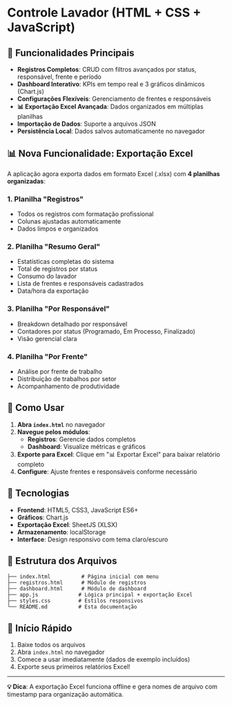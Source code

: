# Controle Lavador (HTML + CSS + JavaScript)

## 🚀 Funcionalidades Principais
- **Registros Completos**: CRUD com filtros avançados por status, responsável, frente e período
- **Dashboard Interativo**: KPIs em tempo real e 3 gráficos dinâmicos (Chart.js)
- **Configurações Flexíveis**: Gerenciamento de frentes e responsáveis
- **📊 Exportação Excel Avançada**: Dados organizados em múltiplas planilhas
- **Importação de Dados**: Suporte a arquivos JSON
- **Persistência Local**: Dados salvos automaticamente no navegador

## 📊 Nova Funcionalidade: Exportação Excel

A aplicação agora exporta dados em formato Excel (.xlsx) com **4 planilhas organizadas**:

### 1. **Planilha "Registros"**
- Todos os registros com formatação profissional
- Colunas ajustadas automaticamente
- Dados limpos e organizados

### 2. **Planilha "Resumo Geral"**
- Estatísticas completas do sistema
- Total de registros por status
- Consumo do lavador
- Lista de frentes e responsáveis cadastrados
- Data/hora da exportação

### 3. **Planilha "Por Responsável"**
- Breakdown detalhado por responsável
- Contadores por status (Programado, Em Processo, Finalizado)
- Visão gerencial clara

### 4. **Planilha "Por Frente"**
- Análise por frente de trabalho
- Distribuição de trabalhos por setor
- Acompanhamento de produtividade

## 🎯 Como Usar

1. **Abra `index.html`** no navegador
2. **Navegue pelos módulos**:
   - **Registros**: Gerencie dados completos
   - **Dashboard**: Visualize métricas e gráficos
3. **Exporte para Excel**: Clique em "📊 Exportar Excel" para baixar relatório completo
4. **Configure**: Ajuste frentes e responsáveis conforme necessário

## 🔧 Tecnologias
- **Frontend**: HTML5, CSS3, JavaScript ES6+
- **Gráficos**: Chart.js
- **Exportação Excel**: SheetJS (XLSX)
- **Armazenamento**: localStorage
- **Interface**: Design responsivo com tema claro/escuro

## 📁 Estrutura dos Arquivos
```
├── index.html          # Página inicial com menu
├── registros.html      # Módulo de registros
├── dashboard.html      # Módulo de dashboard
├── app.js             # Lógica principal + exportação Excel
├── styles.css         # Estilos responsivos
└── README.md          # Esta documentação
```

## 🚀 Início Rápido
1. Baixe todos os arquivos
2. Abra `index.html` no navegador
3. Comece a usar imediatamente (dados de exemplo incluídos)
4. Exporte seus primeiros relatórios Excel!

---
**💡 Dica**: A exportação Excel funciona offline e gera nomes de arquivo com timestamp para organização automática.
